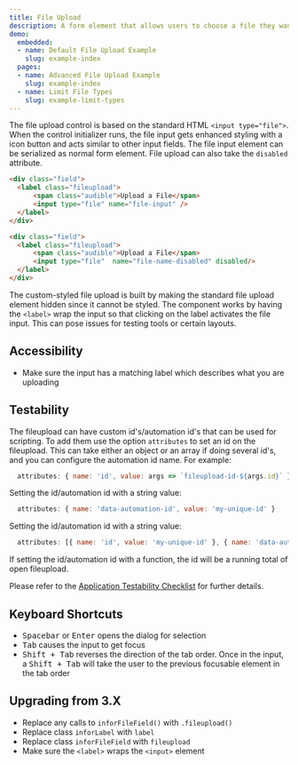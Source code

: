 ```yaml
---
title: File Upload
description: A form element that allows users to choose a file they want to upload. A user can prompt a system menu to select one or more file to upload. Best for allowing users to select files from a local system to be uploaded to a server or application.
demo:
  embedded:
  - name: Default File Upload Example
    slug: example-index
  pages:
  - name: Advanced File Upload Example
    slug: example-index
  - name: Limit File Types
    slug: example-limit-types
---
```


The file upload control is based on the standard HTML `<input type="file">`. When the control initializer runs, the file input gets enhanced styling with a icon button and acts similar to other input fields. The file input element can be serialized as normal form element. File upload can also take the `disabled` attribute.

```html
<div class="field">
  <label class="fileupload">
      <span class="audible">Upload a File</span>
      <input type="file" name="file-input" />
  </label>
</div>

<div class="field">
  <label class="fileupload">
      <span class="audible">Upload a File</span>
      <input type="file"  name="file-name-disabled" disabled/>
  </label>
</div>
```

The custom-styled file upload is built by making the standard file upload element hidden since it cannot be styled. The component works by having the `<label>` wrap the input so that clicking  on the label activates the file input. This can pose issues for testing tools or certain layouts.

## Accessibility

- Make sure the input has a matching label which describes what you are uploading

## Testability

The fileupload can have custom id's/automation id's that can be used for scripting. To add them use the option `attributes` to set an id on the fileupload. This can take either an object or an array if doing several id's, and you can configure the automation id name. For example:

```js
  attributes: { name: 'id', value: args => `fileupload-id-${args.id}` }
```

Setting the id/automation id with a string value:

```js
  attributes: { name: 'data-automation-id', value: 'my-unique-id' }
```

Setting the id/automation id with a string value:

```js
  attributes: [{ name: 'id', value: 'my-unique-id' }, { name: 'data-automation-id', value: 'my-unique-id' }]
```

If setting the id/automation id with a function, the id will be a running total of open fileupload.

Please refer to the [Application Testability Checklist](https://design.infor.com/resources/application-testability-checklist) for further details.

## Keyboard Shortcuts

- <kbd>Spacebar</kbd> or <kbd>Enter</kbd> opens the dialog for selection
- <kbd>Tab</kbd> causes the input to get focus
- <kbd>Shift + Tab</kbd> reverses the direction of the tab order. Once in the input, a <kbd>Shift + Tab</kbd> will take the user to the previous focusable element in the tab order

## Upgrading from 3.X

- Replace any calls to `inforFileField()` with `.fileupload()`
- Replace class `inforLabel` with `label`
- Replace class `inforFileField` with `fileupload`
- Make sure the `<label>` wraps the `<input>` element
